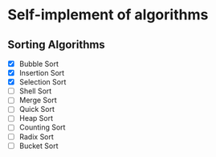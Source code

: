 # Self-implement of algorithms

## Sorting Algorithms

- [x] Bubble Sort
- [x] Insertion Sort
- [x] Selection Sort
- [ ] Shell Sort
- [ ] Merge Sort
- [ ] Quick Sort
- [ ] Heap Sort
- [ ] Counting Sort
- [ ] Radix Sort
- [ ] Bucket Sort